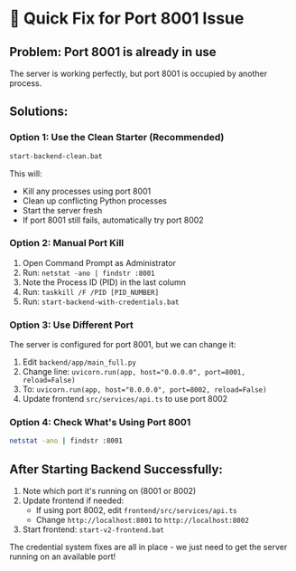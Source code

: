 # 🚀 Quick Fix for Port 8001 Issue

## Problem: Port 8001 is already in use

The server is working perfectly, but port 8001 is occupied by another process.

## Solutions:

### Option 1: Use the Clean Starter (Recommended)
```bash
start-backend-clean.bat
```
This will:
- Kill any processes using port 8001
- Clean up conflicting Python processes  
- Start the server fresh
- If port 8001 still fails, automatically try port 8002

### Option 2: Manual Port Kill
1. Open Command Prompt as Administrator
2. Run: `netstat -ano | findstr :8001`
3. Note the Process ID (PID) in the last column
4. Run: `taskkill /F /PID [PID_NUMBER]`
5. Run: `start-backend-with-credentials.bat`

### Option 3: Use Different Port
The server is configured for port 8001, but we can change it:
1. Edit `backend/app/main_full.py`
2. Change line: `uvicorn.run(app, host="0.0.0.0", port=8001, reload=False)`
3. To: `uvicorn.run(app, host="0.0.0.0", port=8002, reload=False)`
4. Update frontend `src/services/api.ts` to use port 8002

### Option 4: Check What's Using Port 8001
```bash
netstat -ano | findstr :8001
```

## After Starting Backend Successfully:
1. Note which port it's running on (8001 or 8002)
2. Update frontend if needed:
   - If using port 8002, edit `frontend/src/services/api.ts`
   - Change `http://localhost:8001` to `http://localhost:8002`
3. Start frontend: `start-v2-frontend.bat`

The credential system fixes are all in place - we just need to get the server running on an available port!